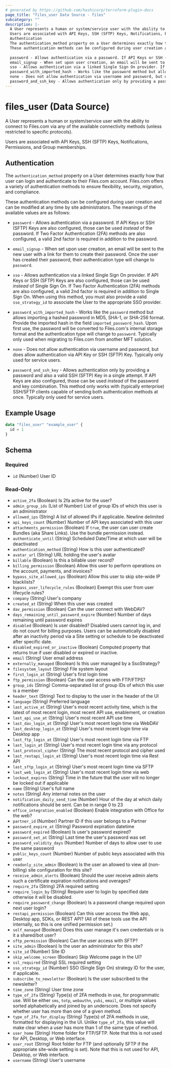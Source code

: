 ```yaml
---
# generated by https://github.com/hashicorp/terraform-plugin-docs
page_title: "files_user Data Source - files"
subcategory: ""
description: |-
  A User represents a human or system/service user with the ability to connect to Files.com via any of the available connectivity methods (unless restricted to specific protocols).
  Users are associated with API Keys, SSH (SFTP) Keys, Notifications, Permissions, and Group memberships.
  Authentication
  The authentication_method property on a User determines exactly how that user can login and authenticate to their Files.com account. Files.com offers a variety of authentication methods to ensure flexibility, security, migration, and compliance.
  These authentication methods can be configured during user creation and can be modified at any time by site administrators. The meanings of the available values are as follows:
  
  password - Allows authentication via a password. If API Keys or SSH (SFTP) Keys are also configured, those can be used instead of the password. If Two Factor Authentication (2FA) methods are also configured, a valid 2nd factor is required in addition to the password.
  email_signup - When set upon user creation, an email will be sent to the new user with a link for them to create their password. Once the user has created their password, their authentication type will change to password.
  sso - Allows authentication via a linked Single Sign On provider. If API Keys or SSH (SFTP) Keys are also configured, those can be used instead of Single Sign On. If Two Factor Authentication (2FA) methods are also configured, a valid 2nd factor is required in addition to Single Sign On. When using this method, you must also provide a valid sso_strategy_id to associate the User to the appropriate SSO provider.
  password_with_imported_hash - Works like the password method but allows importing a hashed password in MD5, SHA-1, or SHA-256 format. Provide the imported hash in the field imported_password_hash. Upon first use, the password will be converted to Files.com's internal storage format and the authentication type will change to password. Typically only used when migrating to Files.com from another MFT solution.
  none - Does not allow authentication via username and password, but does allow authentication via API Key or SSH (SFTP) Key. Typically only used for service users.
  password_and_ssh_key - Allows authentication only by providing a password and also a valid SSH (SFTP) Key in a single attempt. If API Keys are also configured, those can be used instead of the password and key combination. This method only works with (typically enterprise) SSH/SFTP clients capable of sending both authentication methods at once. Typically only used for service users.
---
```


# files_user (Data Source)

A User represents a human or system/service user with the ability to connect to Files.com via any of the available connectivity methods (unless restricted to specific protocols).



Users are associated with API Keys, SSH (SFTP) Keys, Notifications, Permissions, and Group memberships.





## Authentication



The `authentication_method` property on a User determines exactly how that user can login and authenticate to their Files.com account. Files.com offers a variety of authentication methods to ensure flexibility, security, migration, and compliance.



These authentication methods can be configured during user creation and can be modified at any time by site administrators. The meanings of the available values are as follows:



* `password` - Allows authentication via a password. If API Keys or SSH (SFTP) Keys are also configured, those can be used *instead* of the password. If Two Factor Authentication (2FA) methods are also configured, a valid 2nd factor is required in addition to the password.

* `email_signup` - When set upon user creation, an email will be sent to the new user with a link for them to create their password. Once the user has created their password, their authentication type will change to `password`.

* `sso` - Allows authentication via a linked Single Sign On provider. If API Keys or SSH (SFTP) Keys are also configured, those can be used *instead* of Single Sign On. If Two Factor Authentication (2FA) methods are also configured, a valid 2nd factor is required in addition to Single Sign On. When using this method, you must also provide a valid `sso_strategy_id` to associate the User to the appropriate SSO provider.

* `password_with_imported_hash` - Works like the `password` method but allows importing a hashed password in MD5, SHA-1, or SHA-256 format. Provide the imported hash in the field `imported_password_hash`. Upon first use, the password will be converted to Files.com's internal storage format and the authentication type will change to `password`. Typically only used when migrating to Files.com from another MFT solution.

* `none` - Does not allow authentication via username and password, but does allow authentication via API Key or SSH (SFTP) Key. Typically only used for service users.

* `password_and_ssh_key` - Allows authentication only by providing a password and also a valid SSH (SFTP) Key in a single attempt. If API Keys are also configured, those can be used *instead* of the password and key combination. This method only works with (typically enterprise) SSH/SFTP clients capable of sending both authentication methods at once. Typically only used for service users.

## Example Usage

```terraform
data "files_user" "example_user" {
  id = 1
}
```

<!-- schema generated by tfplugindocs -->
## Schema

### Required

- `id` (Number) User ID

### Read-Only

- `active_2fa` (Boolean) Is 2fa active for the user?
- `admin_group_ids` (List of Number) List of group IDs of which this user is an administrator
- `allowed_ips` (String) A list of allowed IPs if applicable.  Newline delimited
- `api_keys_count` (Number) Number of API keys associated with this user
- `attachments_permission` (Boolean) If `true`, the user can user create Bundles (aka Share Links). Use the bundle permission instead.
- `authenticate_until` (String) Scheduled Date/Time at which user will be deactivated
- `authentication_method` (String) How is this user authenticated?
- `avatar_url` (String) URL holding the user's avatar
- `billable` (Boolean) Is this a billable user record?
- `billing_permission` (Boolean) Allow this user to perform operations on the account, payments, and invoices?
- `bypass_site_allowed_ips` (Boolean) Allow this user to skip site-wide IP blacklists?
- `bypass_user_lifecycle_rules` (Boolean) Exempt this user from user lifecycle rules?
- `company` (String) User's company
- `created_at` (String) When this user was created
- `dav_permission` (Boolean) Can the user connect with WebDAV?
- `days_remaining_until_password_expire` (Number) Number of days remaining until password expires
- `disabled` (Boolean) Is user disabled? Disabled users cannot log in, and do not count for billing purposes. Users can be automatically disabled after an inactivity period via a Site setting or schedule to be deactivated after specific date.
- `disabled_expired_or_inactive` (Boolean) Computed property that returns true if user disabled or expired or inactive.
- `email` (String) User email address
- `externally_managed` (Boolean) Is this user managed by a SsoStrategy?
- `filesystem_layout` (String) File system layout
- `first_login_at` (String) User's first login time
- `ftp_permission` (Boolean) Can the user access with FTP/FTPS?
- `group_ids` (String) Comma-separated list of group IDs of which this user is a member
- `header_text` (String) Text to display to the user in the header of the UI
- `language` (String) Preferred language
- `last_active_at` (String) User's most recent activity time, which is the latest of most recent login, most recent API use, enablement, or creation
- `last_api_use_at` (String) User's most recent API use time
- `last_dav_login_at` (String) User's most recent login time via WebDAV
- `last_desktop_login_at` (String) User's most recent login time via Desktop app
- `last_ftp_login_at` (String) User's most recent login time via FTP
- `last_login_at` (String) User's most recent login time via any protocol
- `last_protocol_cipher` (String) The most recent protocol and cipher used
- `last_restapi_login_at` (String) User's most recent login time via Rest API
- `last_sftp_login_at` (String) User's most recent login time via SFTP
- `last_web_login_at` (String) User's most recent login time via web
- `lockout_expires` (String) Time in the future that the user will no longer be locked out if applicable
- `name` (String) User's full name
- `notes` (String) Any internal notes on the user
- `notification_daily_send_time` (Number) Hour of the day at which daily notifications should be sent. Can be in range 0 to 23
- `office_integration_enabled` (Boolean) Enable integration with Office for the web?
- `partner_id` (Number) Partner ID if this user belongs to a Partner
- `password_expire_at` (String) Password expiration datetime
- `password_expired` (Boolean) Is user's password expired?
- `password_set_at` (String) Last time the user's password was set
- `password_validity_days` (Number) Number of days to allow user to use the same password
- `public_keys_count` (Number) Number of public keys associated with this user
- `readonly_site_admin` (Boolean) Is the user an allowed to view all (non-billing) site configuration for this site?
- `receive_admin_alerts` (Boolean) Should the user receive admin alerts such a certificate expiration notifications and overages?
- `require_2fa` (String) 2FA required setting
- `require_login_by` (String) Require user to login by specified date otherwise it will be disabled.
- `require_password_change` (Boolean) Is a password change required upon next user login?
- `restapi_permission` (Boolean) Can this user access the Web app, Desktop app, SDKs, or REST API?  (All of these tools use the API internally, so this is one unified permission set.)
- `self_managed` (Boolean) Does this user manage it's own credentials or is it a shared/bot user?
- `sftp_permission` (Boolean) Can the user access with SFTP?
- `site_admin` (Boolean) Is the user an administrator for this site?
- `site_id` (Number) Site ID
- `skip_welcome_screen` (Boolean) Skip Welcome page in the UI?
- `ssl_required` (String) SSL required setting
- `sso_strategy_id` (Number) SSO (Single Sign On) strategy ID for the user, if applicable.
- `subscribe_to_newsletter` (Boolean) Is the user subscribed to the newsletter?
- `time_zone` (String) User time zone
- `type_of_2fa` (String) Type(s) of 2FA methods in use, for programmatic use.  Will be either `sms`, `totp`, `webauthn`, `yubi`, `email`, or multiple values sorted alphabetically and joined by an underscore.  Does not specify whether user has more than one of a given method.
- `type_of_2fa_for_display` (String) Type(s) of 2FA methods in use, formatted for displaying in the UI.  Unlike `type_of_2fa`, this value will make clear when a user has more than 1 of the same type of method.
- `user_home` (String) Home folder for FTP/SFTP.  Note that this is not used for API, Desktop, or Web interface.
- `user_root` (String) Root folder for FTP (and optionally SFTP if the appropriate site-wide setting is set).  Note that this is not used for API, Desktop, or Web interface.
- `username` (String) User's username
